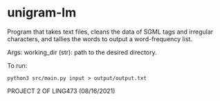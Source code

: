 # unigram-lm
Program that takes text files, cleans the data of SGML tags and irregular characters, and tallies the words to output a word-frequency list. 

Args:
    working_dir (str): path to the desired directory.

To run: 
```
python3 src/main.py input > output/output.txt
```

PROJECT 2 OF LING473 (08/16/2021) 
